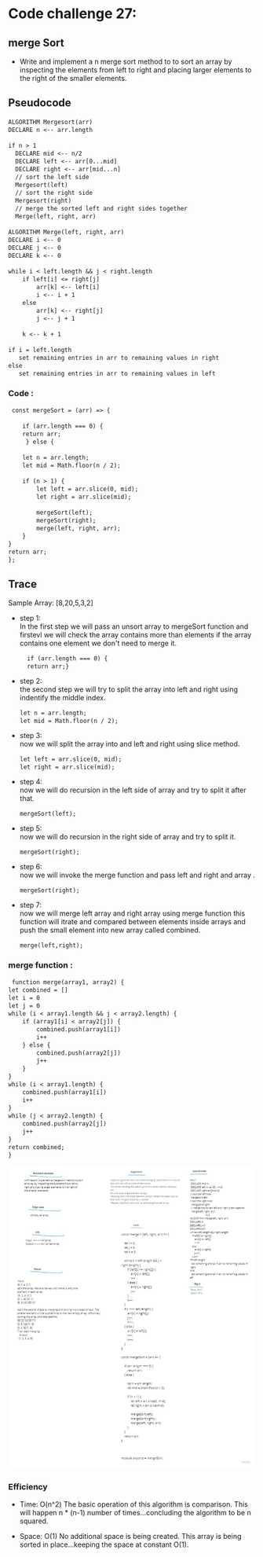 # Code challenge 27:

## merge Sort
<!-- Description of the challenge -->
- Write and implement a n merge sort method to to sort an array by inspecting the elements from left to right and placing larger elements to the right of the smaller elements.  


## Pseudocode  
        
    ALGORITHM Mergesort(arr)
    DECLARE n <-- arr.length

    if n > 1
      DECLARE mid <-- n/2
      DECLARE left <-- arr[0...mid]
      DECLARE right <-- arr[mid...n]
      // sort the left side
      Mergesort(left)
      // sort the right side
      Mergesort(right)
      // merge the sorted left and right sides together
      Merge(left, right, arr)

    ALGORITHM Merge(left, right, arr)
    DECLARE i <-- 0
    DECLARE j <-- 0
    DECLARE k <-- 0

    while i < left.length && j < right.length
        if left[i] <= right[j]
            arr[k] <-- left[i]
            i <-- i + 1
        else
            arr[k] <-- right[j]
            j <-- j + 1

        k <-- k + 1

    if i = left.length
       set remaining entries in arr to remaining values in right
    else
       set remaining entries in arr to remaining values in left   
       

 ### Code :   

     const mergeSort = (arr) => {

        if (arr.length === 0) {
        return arr;
         } else {

        let n = arr.length;
        let mid = Math.floor(n / 2);

        if (n > 1) {
            let left = arr.slice(0, mid);
            let right = arr.slice(mid);

            mergeSort(left);
            mergeSort(right);
            merge(left, right, arr);
        }
    }
    return arr;
    };
## Trace  

Sample Array: [8,20,5,3,2]  

- step 1:  
In the first step we will pass an unsort  array to mergeSort function and firstevl we will check the array contains more than elements if the array contains one element we don't need to merge it.  


        if (arr.length === 0) {
        return arr;}  
    
- step 2:  
the second step we will try to split the array into left and right using indentify the middle index.  

  

      let n = arr.length;
      let mid = Math.floor(n / 2); 
  
- step 3:  
now we will split the array into and left and right using slice method.


      let left = arr.slice(0, mid);
      let right = arr.slice(mid); 

- step 4:  
now we will do recursion in the left side of array and try to split it after that.


      mergeSort(left);

- step 5:  
now we will do recursion in the right side of array and try to split it.


      mergeSort(right);


- step 6:  
now we will invoke the merge function and pass left and right and array .


      mergeSort(right);


- step 7:  
now we will  merge left array and  right array using merge function this function will itrate and compared between elements inside arrays and push the small element into new array called combined.


      merge(left,right);

### merge function :
     function merge(array1, array2) {
    let combined = []
    let i = 0
    let j = 0
    while (i < array1.length && j < array2.length) {
        if (array1[i] < array2[j]) {
            combined.push(array1[i])
            i++
        } else {
            combined.push(array2[j])
            j++
        }
    }
    while (i < array1.length) {
        combined.push(array1[i])
        i++
    }
    while (j < array2.length) {
        combined.push(array2[j])
        j++
    }
    return combined;
    }

<!-- Embedded whiteboard image -->

![image](./assets/mergeSortArray.jpg)

### Efficiency
<!-- What approach did you take? Discuss Why. What is the Big O space/time for this approach? -->


 - Time: O(n^2)
The basic operation of this algorithm is comparison. This will happen n * (n-1) number of times…concluding the algorithm to be n squared.  

 - Space: O(1)
No additional space is being created. This array is being sorted in place…keeping the space at constant O(1).
